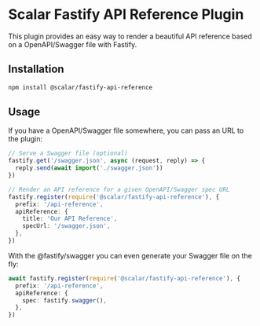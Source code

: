 # Scalar Fastify API Reference Plugin

This plugin provides an easy way to render a beautiful API reference based on a OpenAPI/Swagger file with Fastify.

## Installation

```bash
npm install @scalar/fastify-api-reference
```

## Usage

If you have a OpenAPI/Swagger file somewhere, you can pass an URL to the plugin:

```ts
// Serve a Swagger file (optional)
fastify.get('/swagger.json', async (request, reply) => {
  reply.send(await import('./swagger.json'))
})

// Render an API reference for a given OpenAPI/Swagger spec URL
fastify.register(require('@scalar/fastify-api-reference'), {
  prefix: '/api-reference',
  apiReference: {
    title: 'Our API Reference',
    specUrl: '/swagger.json',
  },
})
```

With the @fastify/swagger you can even generate your Swagger file on the fly:

```ts
await fastify.register(require('@scalar/fastify-api-reference'), {
  prefix: '/api-reference',
  apiReference: {
    spec: fastify.swagger(),
  },
})
```